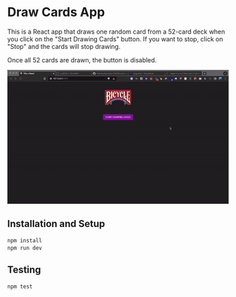 # Draw Cards App

This is a React app that draws one random card from a 52-card deck when you click on the "Start Drawing Cards" button.
If you want to stop, click on "Stop" and the cards will stop drawing.

Once all 52 cards are drawn, the button is disabled.

![Draw Cards Demo](./src/assets/draw-cards-demo.gif)

## Installation and Setup

```bash
npm install
npm run dev
```

## Testing

```bash
npm test
```